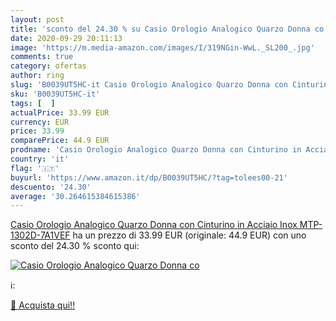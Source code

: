 ```yaml
---
layout: post
title: 'sconto del 24.30 % su Casio Orologio Analogico Quarzo Donna co  '
date: 2020-09-29 20:11:13
image: 'https://m.media-amazon.com/images/I/319NGin-WwL._SL200_.jpg'
comments: true
category: ofertas
author: ring
slug: 'B0039UT5HC-it Casio Orologio Analogico Quarzo Donna con Cinturino in...'
sku: 'B0039UT5HC-it'
tags: [  ]
actualPrice: 33.99 EUR
currency: EUR
price: 33.99
comparePrice: 44.9 EUR
prodname: 'Casio Orologio Analogico Quarzo Donna con Cinturino in Acciaio Inox MTP-1302D-7A1VEF'
country: 'it'
flag: '🇮🇹'
buyurl: 'https://www.amazon.it/dp/B0039UT5HC/?tag=tolees00-21'
descuento: '24.30'
average: '30.264615384615386'
---
```


[Casio Orologio Analogico Quarzo Donna con Cinturino in Acciaio Inox MTP-1302D-7A1VEF](https://www.amazon.it/dp/B0039UT5HC/?tag=tolees00-21) ha un prezzo di 33.99 EUR (originale: 44.9 EUR) con uno sconto del 24.30 % sconto qui:

[![Casio Orologio Analogico Quarzo Donna co](https://m.media-amazon.com/images/I/319NGin-WwL._SL200_.jpg)](https://www.amazon.it/dp/B0039UT5HC/?tag=tolees00-21)

ℹ️:


[🛒 Acquista qui!!](https://www.amazon.it/dp/B0039UT5HC/?tag=tolees00-21)
